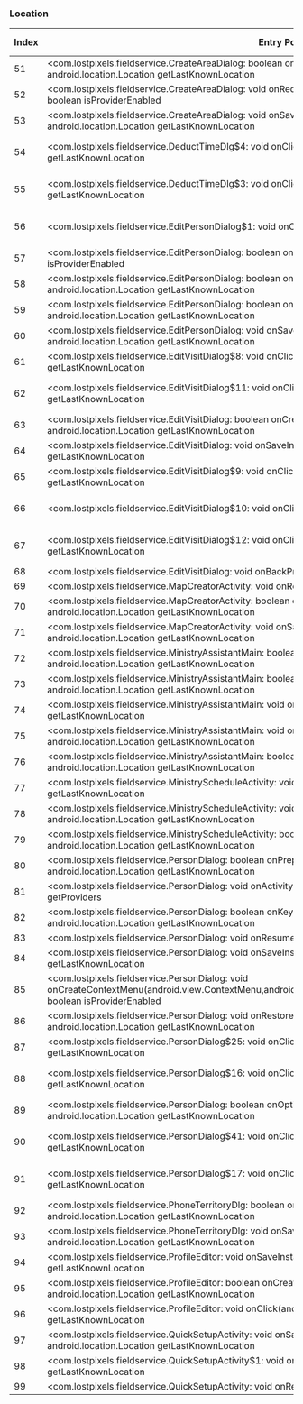 ### Location
| Index | Entry Point & APIs | Screen shot | Resource id | Label |
| ------------- | ------------- | ------------- |-------------|-------------|
| 51 | <com.lostpixels.fieldservice.CreateAreaDialog: boolean onKeyDown(int,android.view.KeyEvent)>; android.location.Location getLastKnownLocation | ![](F:\COSMOS\output\py\Play_win8\Productivity\com.lostpixels.fieldservice\com.lostpixels.fieldservice.CreateAreaDialog.png) |  | T |
| 52 | <com.lostpixels.fieldservice.CreateAreaDialog: void onRequestPermissionsResult(int,java.lang.String[],int[])>; boolean isProviderEnabled | ![](F:\COSMOS\output\py\Play_win8\Productivity\com.lostpixels.fieldservice\com.lostpixels.fieldservice.CreateAreaDialog.png) |  | T |
| 53 | <com.lostpixels.fieldservice.CreateAreaDialog: void onSaveInstanceState(android.os.Bundle)>; android.location.Location getLastKnownLocation | ![](F:\COSMOS\output\py\Play_win8\Productivity\com.lostpixels.fieldservice\com.lostpixels.fieldservice.CreateAreaDialog.png) |  | T |
| 54 | <com.lostpixels.fieldservice.DeductTimeDlg$4: void onClick(android.view.View)>; android.location.Location getLastKnownLocation | ![](F:\COSMOS\output\py\Play_win8\Productivity\com.lostpixels.fieldservice\com.lostpixels.fieldservice.DeductTimeDlg.png) | {'2131362210': <sensitive_component.SensitiveComponent.SensitiveView object at 0x0000012523DADA58>} | F |
| 55 | <com.lostpixels.fieldservice.DeductTimeDlg$3: void onClick(android.view.View)>; android.location.Location getLastKnownLocation | ![](F:\COSMOS\output\py\Play_win8\Productivity\com.lostpixels.fieldservice\com.lostpixels.fieldservice.DeductTimeDlg.png) | {'2131362204': <sensitive_component.SensitiveComponent.SensitiveView object at 0x0000012523DAD940>} | F |
| 56 | <com.lostpixels.fieldservice.EditPersonDialog$1: void onClick(android.view.View)>; boolean isProviderEnabled | ![](F:\COSMOS\output\py\Play_win8\Productivity\com.lostpixels.fieldservice\com.lostpixels.fieldservice.EditPersonDialog.png) | {'2131362261': <sensitive_component.SensitiveComponent.SensitiveView object at 0x0000012523F5D7B8>} | F |
| 57 | <com.lostpixels.fieldservice.EditPersonDialog: boolean onOptionsItemSelected(android.view.MenuItem)>; boolean isProviderEnabled | ![](F:\COSMOS\output\py\Play_win8\Productivity\com.lostpixels.fieldservice\com.lostpixels.fieldservice.EditPersonDialog.png) |  | F |
| 58 | <com.lostpixels.fieldservice.EditPersonDialog: boolean onCreateOptionsMenu(android.view.Menu)>; android.location.Location getLastKnownLocation | ![](F:\COSMOS\output\py\Play_win8\Productivity\com.lostpixels.fieldservice\com.lostpixels.fieldservice.EditPersonDialog.png) |  | F |
| 59 | <com.lostpixels.fieldservice.EditPersonDialog: boolean onKeyDown(int,android.view.KeyEvent)>; android.location.Location getLastKnownLocation | ![](F:\COSMOS\output\py\Play_win8\Productivity\com.lostpixels.fieldservice\com.lostpixels.fieldservice.EditPersonDialog.png) |  | F |
| 60 | <com.lostpixels.fieldservice.EditPersonDialog: void onSaveInstanceState(android.os.Bundle)>; android.location.Location getLastKnownLocation | ![](F:\COSMOS\output\py\Play_win8\Productivity\com.lostpixels.fieldservice\com.lostpixels.fieldservice.EditPersonDialog.png) |  | F |
| 61 | <com.lostpixels.fieldservice.EditVisitDialog$8: void onClick(android.view.View)>; android.location.Location getLastKnownLocation | ![](F:\COSMOS\output\py\Play_win8\Productivity\com.lostpixels.fieldservice\com.lostpixels.fieldservice.EditVisitDialog.png) |  | D |
| 62 | <com.lostpixels.fieldservice.EditVisitDialog$11: void onClick(android.view.View)>; android.location.Location getLastKnownLocation | ![](F:\COSMOS\output\py\Play_win8\Productivity\com.lostpixels.fieldservice\com.lostpixels.fieldservice.EditVisitDialog.png) | {'2131362297': <sensitive_component.SensitiveComponent.SensitiveView object at 0x0000012523F5D940>} | D |
| 63 | <com.lostpixels.fieldservice.EditVisitDialog: boolean onCreateOptionsMenu(android.view.Menu)>; android.location.Location getLastKnownLocation | ![](F:\COSMOS\output\py\Play_win8\Productivity\com.lostpixels.fieldservice\com.lostpixels.fieldservice.EditVisitDialog.png) |  | D |
| 64 | <com.lostpixels.fieldservice.EditVisitDialog: void onSaveInstanceState(android.os.Bundle)>; android.location.Location getLastKnownLocation | ![](F:\COSMOS\output\py\Play_win8\Productivity\com.lostpixels.fieldservice\com.lostpixels.fieldservice.EditVisitDialog.png) |  | D |
| 65 | <com.lostpixels.fieldservice.EditVisitDialog$9: void onClick(android.view.View)>; android.location.Location getLastKnownLocation | ![](F:\COSMOS\output\py\Play_win8\Productivity\com.lostpixels.fieldservice\com.lostpixels.fieldservice.EditVisitDialog.png) |  | D |
| 66 | <com.lostpixels.fieldservice.EditVisitDialog$10: void onClick(android.view.View)>; boolean isProviderEnabled | ![](F:\COSMOS\output\py\Play_win8\Productivity\com.lostpixels.fieldservice\com.lostpixels.fieldservice.EditVisitDialog.png) | {'2131362294': <sensitive_component.SensitiveComponent.SensitiveView object at 0x0000012523F5DB70>} | D |
| 67 | <com.lostpixels.fieldservice.EditVisitDialog$12: void onClick(android.view.View)>; android.location.Location getLastKnownLocation | ![](F:\COSMOS\output\py\Play_win8\Productivity\com.lostpixels.fieldservice\com.lostpixels.fieldservice.EditVisitDialog.png) | {'2131362301': <sensitive_component.SensitiveComponent.SensitiveView object at 0x0000012523F5D160>} | D |
| 68 | <com.lostpixels.fieldservice.EditVisitDialog: void onBackPressed()>; android.location.Location getLastKnownLocation | ![](F:\COSMOS\output\py\Play_win8\Productivity\com.lostpixels.fieldservice\com.lostpixels.fieldservice.EditVisitDialog.png) |  | D |
| 69 | <com.lostpixels.fieldservice.MapCreatorActivity: void onResume()>; android.location.Location getLastKnownLocation | ![](F:\COSMOS\output\py\Play_win8\Productivity\com.lostpixels.fieldservice\com.lostpixels.fieldservice.MapCreatorActivity.png) |  | T |
| 70 | <com.lostpixels.fieldservice.MapCreatorActivity: boolean onCreateOptionsMenu(android.view.Menu)>; android.location.Location getLastKnownLocation | ![](F:\COSMOS\output\py\Play_win8\Productivity\com.lostpixels.fieldservice\com.lostpixels.fieldservice.MapCreatorActivity.png) |  | T |
| 71 | <com.lostpixels.fieldservice.MapCreatorActivity: void onSaveInstanceState(android.os.Bundle)>; android.location.Location getLastKnownLocation | ![](F:\COSMOS\output\py\Play_win8\Productivity\com.lostpixels.fieldservice\com.lostpixels.fieldservice.MapCreatorActivity.png) |  | T |
| 72 | <com.lostpixels.fieldservice.MinistryAssistantMain: boolean onKeyDown(int,android.view.KeyEvent)>; android.location.Location getLastKnownLocation | ![](F:\COSMOS\output\py\Play_win8\Productivity\com.lostpixels.fieldservice\com.lostpixels.fieldservice.MinistryAssistantMain.png) |  | D |
| 73 | <com.lostpixels.fieldservice.MinistryAssistantMain: boolean onCreateOptionsMenu(android.view.Menu)>; android.location.Location getLastKnownLocation | ![](F:\COSMOS\output\py\Play_win8\Productivity\com.lostpixels.fieldservice\com.lostpixels.fieldservice.MinistryAssistantMain.png) |  | D |
| 74 | <com.lostpixels.fieldservice.MinistryAssistantMain: void onResume()>; android.location.Location getLastKnownLocation | ![](F:\COSMOS\output\py\Play_win8\Productivity\com.lostpixels.fieldservice\com.lostpixels.fieldservice.MinistryAssistantMain.png) |  | D |
| 75 | <com.lostpixels.fieldservice.MinistryAssistantMain: void onSaveInstanceState(android.os.Bundle)>; android.location.Location getLastKnownLocation | ![](F:\COSMOS\output\py\Play_win8\Productivity\com.lostpixels.fieldservice\com.lostpixels.fieldservice.MinistryAssistantMain.png) |  | D |
| 76 | <com.lostpixels.fieldservice.MinistryAssistantMain: boolean onPrepareOptionsMenu(android.view.Menu)>; android.location.Location getLastKnownLocation | ![](F:\COSMOS\output\py\Play_win8\Productivity\com.lostpixels.fieldservice\com.lostpixels.fieldservice.MinistryAssistantMain.png) |  | D |
| 77 | <com.lostpixels.fieldservice.MinistryScheduleActivity: void onDestroy()>; android.location.Location getLastKnownLocation | ![](F:\COSMOS\output\py\Play_win8\Productivity\com.lostpixels.fieldservice\com.lostpixels.fieldservice.MinistryScheduleActivity.png) |  | F |
| 78 | <com.lostpixels.fieldservice.MinistryScheduleActivity: void onSaveInstanceState(android.os.Bundle)>; android.location.Location getLastKnownLocation | ![](F:\COSMOS\output\py\Play_win8\Productivity\com.lostpixels.fieldservice\com.lostpixels.fieldservice.MinistryScheduleActivity.png) |  | F |
| 79 | <com.lostpixels.fieldservice.MinistryScheduleActivity: boolean onCreateOptionsMenu(android.view.Menu)>; android.location.Location getLastKnownLocation | ![](F:\COSMOS\output\py\Play_win8\Productivity\com.lostpixels.fieldservice\com.lostpixels.fieldservice.MinistryScheduleActivity.png) |  | F |
| 80 | <com.lostpixels.fieldservice.PersonDialog: boolean onPrepareOptionsMenu(android.view.Menu)>; android.location.Location getLastKnownLocation | ![](F:\COSMOS\output\py\Play_win8\Productivity\com.lostpixels.fieldservice\com.lostpixels.fieldservice.PersonDialog.png) |  | D |
| 81 | <com.lostpixels.fieldservice.PersonDialog: void onActivityResult(int,int,android.content.Intent)>; java.util.List getProviders | ![](F:\COSMOS\output\py\Play_win8\Productivity\com.lostpixels.fieldservice\com.lostpixels.fieldservice.PersonDialog.png) |  | D |
| 82 | <com.lostpixels.fieldservice.PersonDialog: boolean onKeyDown(int,android.view.KeyEvent)>; android.location.Location getLastKnownLocation | ![](F:\COSMOS\output\py\Play_win8\Productivity\com.lostpixels.fieldservice\com.lostpixels.fieldservice.PersonDialog.png) |  | D |
| 83 | <com.lostpixels.fieldservice.PersonDialog: void onResume()>; android.location.Location getLastKnownLocation | ![](F:\COSMOS\output\py\Play_win8\Productivity\com.lostpixels.fieldservice\com.lostpixels.fieldservice.PersonDialog.png) |  | D |
| 84 | <com.lostpixels.fieldservice.PersonDialog: void onSaveInstanceState(android.os.Bundle)>; android.location.Location getLastKnownLocation | ![](F:\COSMOS\output\py\Play_win8\Productivity\com.lostpixels.fieldservice\com.lostpixels.fieldservice.PersonDialog.png) |  | D |
| 85 | <com.lostpixels.fieldservice.PersonDialog: void onCreateContextMenu(android.view.ContextMenu,android.view.View,android.view.ContextMenu$ContextMenuInfo)>; boolean isProviderEnabled | ![](F:\COSMOS\output\py\Play_win8\Productivity\com.lostpixels.fieldservice\com.lostpixels.fieldservice.PersonDialog.png) |  | D |
| 86 | <com.lostpixels.fieldservice.PersonDialog: void onRestoreInstanceState(android.os.Bundle)>; android.location.Location getLastKnownLocation | ![](F:\COSMOS\output\py\Play_win8\Productivity\com.lostpixels.fieldservice\com.lostpixels.fieldservice.PersonDialog.png) |  | D |
| 87 | <com.lostpixels.fieldservice.PersonDialog$25: void onClick(android.view.View)>; android.location.Location getLastKnownLocation | ![](F:\COSMOS\output\py\Play_win8\Productivity\com.lostpixels.fieldservice\com.lostpixels.fieldservice.PersonDialog.png) |  | D |
| 88 | <com.lostpixels.fieldservice.PersonDialog$16: void onClick(android.view.View)>; android.location.Location getLastKnownLocation | ![](F:\COSMOS\output\py\Play_win8\Productivity\com.lostpixels.fieldservice\com.lostpixels.fieldservice.PersonDialog.png) | {'2131362450': <sensitive_component.SensitiveComponent.SensitiveView object at 0x000001252403E5C0>} | D |
| 89 | <com.lostpixels.fieldservice.PersonDialog: boolean onOptionsItemSelected(android.view.MenuItem)>; android.location.Location getLastKnownLocation | ![](F:\COSMOS\output\py\Play_win8\Productivity\com.lostpixels.fieldservice\com.lostpixels.fieldservice.PersonDialog.png) |  | D |
| 90 | <com.lostpixels.fieldservice.PersonDialog$41: void onClick(android.view.View)>; android.location.Location getLastKnownLocation | ![](F:\COSMOS\output\py\Play_win8\Productivity\com.lostpixels.fieldservice\com.lostpixels.fieldservice.PersonDialog.png) | {'2131361930': <sensitive_component.SensitiveComponent.SensitiveView object at 0x000001252403EE48>} | D |
| 91 | <com.lostpixels.fieldservice.PersonDialog$17: void onClick(android.view.View)>; android.location.Location getLastKnownLocation | ![](F:\COSMOS\output\py\Play_win8\Productivity\com.lostpixels.fieldservice\com.lostpixels.fieldservice.PersonDialog.png) | {'2131362453': <sensitive_component.SensitiveComponent.SensitiveView object at 0x000001252403E668>} | D |
| 92 | <com.lostpixels.fieldservice.PhoneTerritoryDlg: boolean onKeyDown(int,android.view.KeyEvent)>; android.location.Location getLastKnownLocation | ![](F:\COSMOS\output\py\Play_win8\Productivity\com.lostpixels.fieldservice\com.lostpixels.fieldservice.PhoneTerritoryDlg.png) |  | T |
| 93 | <com.lostpixels.fieldservice.PhoneTerritoryDlg: void onSaveInstanceState(android.os.Bundle)>; android.location.Location getLastKnownLocation | ![](F:\COSMOS\output\py\Play_win8\Productivity\com.lostpixels.fieldservice\com.lostpixels.fieldservice.PhoneTerritoryDlg.png) |  | T |
| 94 | <com.lostpixels.fieldservice.ProfileEditor: void onSaveInstanceState(android.os.Bundle)>; android.location.Location getLastKnownLocation | ![](F:\COSMOS\output\py\Play_win8\Productivity\com.lostpixels.fieldservice\com.lostpixels.fieldservice.ProfileEditor.png) |  | F |
| 95 | <com.lostpixels.fieldservice.ProfileEditor: boolean onCreateOptionsMenu(android.view.Menu)>; android.location.Location getLastKnownLocation | ![](F:\COSMOS\output\py\Play_win8\Productivity\com.lostpixels.fieldservice\com.lostpixels.fieldservice.ProfileEditor.png) |  | F |
| 96 | <com.lostpixels.fieldservice.ProfileEditor: void onClick(android.view.View)>; android.location.Location getLastKnownLocation | ![](F:\COSMOS\output\py\Play_win8\Productivity\com.lostpixels.fieldservice\com.lostpixels.fieldservice.ProfileEditor.png) |  | F |
| 97 | <com.lostpixels.fieldservice.QuickSetupActivity: void onSaveInstanceState(android.os.Bundle)>; android.location.Location getLastKnownLocation | ![](F:\COSMOS\output\py\Play_win8\Productivity\com.lostpixels.fieldservice\com.lostpixels.fieldservice.QuickSetupActivity.png) |  | F |
| 98 | <com.lostpixels.fieldservice.QuickSetupActivity$1: void onClick(android.view.View)>; android.location.Location getLastKnownLocation | ![](F:\COSMOS\output\py\Play_win8\Productivity\com.lostpixels.fieldservice\com.lostpixels.fieldservice.QuickSetupActivity.png) |  | F |
| 99 | <com.lostpixels.fieldservice.QuickSetupActivity: void onResume()>; android.location.Location getLastKnownLocation | ![](F:\COSMOS\output\py\Play_win8\Productivity\com.lostpixels.fieldservice\com.lostpixels.fieldservice.QuickSetupActivity.png) |  | F |

